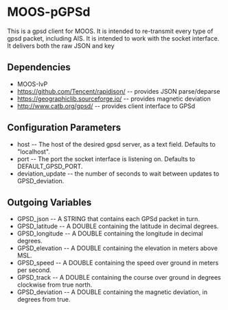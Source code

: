 # MOOS-pGPSd
This is a gpsd client for MOOS. It is intended to re-transmit every type of gpsd packet, including AIS. It is intended to work with the socket interface. It delivers both the raw JSON and key  

## Dependencies
* MOOS-IvP
* https://github.com/Tencent/rapidjson/ -- provides JSON parse/deparse
* https://geographiclib.sourceforge.io/ -- provides magnetic deviation
* http://www.catb.org/gpsd/ -- provides client interface to GPSd

## Configuration Parameters
* host -- The host of the desired gpsd server, as a text field. Defaults to "localhost". 
* port -- The port the socket interface is listening on. Defaults to DEFAULT_GPSD_PORT.
* deviation_update -- the number of seconds to wait between updates to GPSD_deviation.

## Outgoing Variables
* GPSD_json -- A STRING that contains each GPSd packet in turn.
* GPSD_latitude -- A DOUBLE containing the latitude in decimal degrees.
* GPSD_longitude -- A DOUBLE containing the longitude in decimal degrees.
* GPSD_elevation -- A DOUBLE containing the elevation in meters above MSL.
* GPSD_speed -- A DOUBLE containing the speed over ground in meters per second.
* GPSD_track -- A DOUBLE containing the course over ground in degrees clockwise from true north. 
* GPSD_deviation -- A DOUBLE containing the magnetic deviation, in degrees from true.
